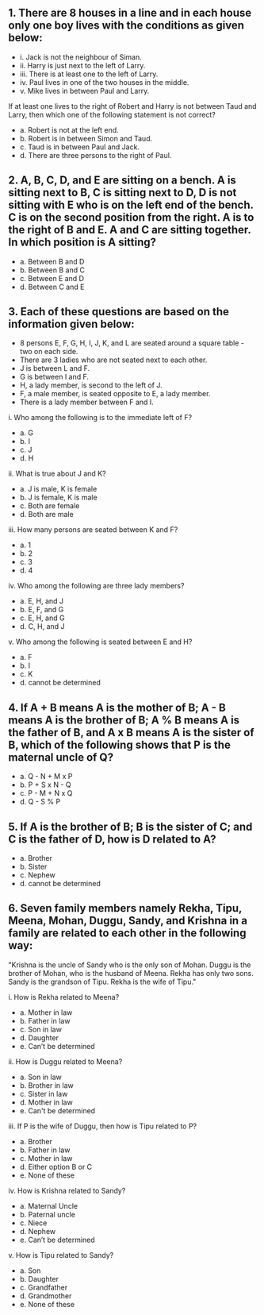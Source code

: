 <h2>1. There are 8 houses in a line and in each house only one boy lives with the conditions as given below:</h2>
    <ul style="list-style-none">
        <li>i. Jack is not the neighbour of Siman.</li>
        <li>ii. Harry is just next to the left of Larry.</li>
        <li>iii. There is at least one to the left of Larry.</li>
        <li>iv. Paul lives in one of the two houses in the middle.</li>
        <li>v. Mike lives in between Paul and Larry.</li>
    </ul>
    <p>If at least one lives to the right of Robert and Harry is not between Taud and Larry, then which one of the following statement is not correct?</p>
    <ul>
        <li>a. Robert is not at the left end.</li>
        <li>b. Robert is in between Simon and Taud.</li>
        <li>c. Taud is in between Paul and Jack.</li>
        <li>d. There are three persons to the right of Paul.</li>
    </ul>

<h2>2. A, B, C, D, and E are sitting on a bench. A is sitting next to B, C is sitting next to D, D is not sitting with E who is on the left end of the bench. C is on the second position from the right. A is to the right of B and E. A and C are sitting together. In which position is A sitting?</h2>
    <ul>
        <li>a. Between B and D</li>
        <li>b. Between B and C</li>
        <li>c. Between E and D</li>
        <li>d. Between C and E</li>
    </ul>

<h2>3. Each of these questions are based on the information given below:</h2>
    <ul>
        <li>8 persons E, F, G, H, I, J, K, and L are seated around a square table - two on each side.</li>
        <li>There are 3 ladies who are not seated next to each other.</li>
        <li>J is between L and F.</li>
        <li>G is between I and F.</li>
        <li>H, a lady member, is second to the left of J.</li>
        <li>F, a male member, is seated opposite to E, a lady member.</li>
        <li>There is a lady member between F and I.</li>
    </ul>
    <p>i. Who among the following is to the immediate left of F?</p>
    <ul>
        <li>a. G</li>
        <li>b. I</li>
        <li>c. J</li>
        <li>d. H</li>
    </ul>
    <p>ii. What is true about J and K?</p>
    <ul>
        <li>a. J is male, K is female</li>
        <li>b. J is female, K is male</li>
        <li>c. Both are female</li>
        <li>d. Both are male</li>
    </ul>
    <p>iii. How many persons are seated between K and F?</p>
    <ul>
        <li>a. 1</li>
        <li>b. 2</li>
        <li>c. 3</li>
        <li>d. 4</li>
    </ul>
    <p>iv. Who among the following are three lady members?</p>
    <ul>
        <li>a. E, H, and J</li>
        <li>b. E, F, and G</li>
        <li>c. E, H, and G</li>
        <li>d. C, H, and J</li>
    </ul>
    <p>v. Who among the following is seated between E and H?</p>
    <ul>
        <li>a. F</li>
        <li>b. I</li>
        <li>c. K</li>
        <li>d. cannot be determined</li>
    </ul>

<h2>4. If A + B means A is the mother of B; A - B means A is the brother of B; A % B means A is the father of B, and A x B means A is the sister of B, which of the following shows that P is the maternal uncle of Q?</h2>
    <ul>
        <li>a. Q - N + M x P</li>
        <li>b. P + S x N - Q</li>
        <li>c. P - M + N x Q</li>
        <li>d. Q - S % P</li>
    </ul>

<h2>5. If A is the brother of B; B is the sister of C; and C is the father of D, how is D related to A?</h2>
    <ul>
        <li>a. Brother</li>
        <li>b. Sister</li>
        <li>c. Nephew</li>
        <li>d. cannot be determined</li>
    </ul>

<h2>6. Seven family members namely Rekha, Tipu, Meena, Mohan, Duggu, Sandy, and Krishna in a family are related to each other in the following way:</h2>
    <p>"Krishna is the uncle of Sandy who is the only son of Mohan. Duggu is the brother of Mohan, who is the husband of Meena. Rekha has only two sons. Sandy is the grandson of Tipu. Rekha is the wife of Tipu."</p>
    <p>i. How is Rekha related to Meena?</p>
    <ul>
        <li>a. Mother in law</li>
        <li>b. Father in law</li>
        <li>c. Son in law</li>
        <li>d. Daughter</li>
        <li>e. Can’t be determined</li>
    </ul>
    <p>ii. How is Duggu related to Meena?</p>
    <ul>
        <li>a. Son in law</li>
        <li>b. Brother in law</li>
        <li>c. Sister in law</li>
        <li>d. Mother in law</li>
        <li>e. Can't be determined</li>
    </ul>
    <p>iii. If P is the wife of Duggu, then how is Tipu related to P?</p>
    <ul>
        <li>a. Brother</li>
        <li>b. Father in law</li>
        <li>c. Mother in law</li>
        <li>d. Either option B or C</li>
        <li>e. None of these</li>
    </ul>
    <p>iv. How is Krishna related to Sandy?</p>
    <ul>
        <li>a. Maternal Uncle</li>
        <li>b. Paternal uncle</li>
        <li>c. Niece</li>
        <li>d. Nephew</li>
        <li>e. Can’t be determined</li>
    </ul>
    <p>v. How is Tipu related to Sandy?</p>
    <ul>
        <li>a. Son</li>
        <li>b. Daughter</li>
        <li>c. Grandfather</li>
        <li>d. Grandmother</li>
        <li>e. None of these</li>
    </ul>
</body>
</html>
